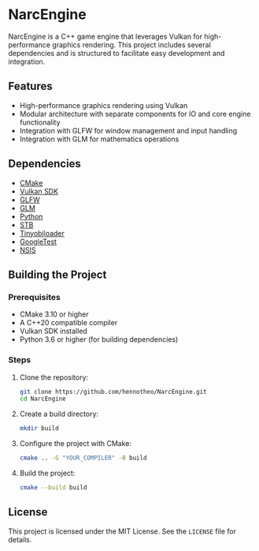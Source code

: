 # NarcEngine

NarcEngine is a C++ game engine that leverages Vulkan for high-performance graphics rendering. This project includes several dependencies and is structured to facilitate easy development and integration.

## Features

- High-performance graphics rendering using Vulkan
- Modular architecture with separate components for IO and core engine functionality
- Integration with GLFW for window management and input handling
- Integration with GLM for mathematics operations

## Dependencies

- [CMake](https://cmake.org/)
- [Vulkan SDK](https://vulkan.lunarg.com/sdk/home)
- [GLFW](https://github.com/glfw/glfw)
- [GLM](https://github.com/g-truc/glm)
- [Python](https://www.python.org/)
- [STB](https://github.com/nothings/stb.git)
- [Tinyobjloader](https://github.com/tinyobjloader/tinyobjloader.git)
- [GoogleTest](https://github.com/google/googletest.git)
- [NSIS](https://nsis.sourceforge.io/Main_Page)

## Building the Project

### Prerequisites

- CMake 3.10 or higher
- A C++20 compatible compiler
- Vulkan SDK installed
- Python 3.6 or higher (for building dependencies)

### Steps

1. Clone the repository:
    ```sh
    git clone https://github.com/hennotheo/NarcEngine.git
    cd NarcEngine
    ```

2. Create a build directory:
    ```sh
    mkdir build
    ```

3. Configure the project with CMake:
    ```sh
    cmake .. -G "YOUR_COMPILER" -B build
    ```

4. Build the project:
    ```sh
    cmake --build build
    ```

## License

This project is licensed under the MIT License. See the `LICENSE` file for details.